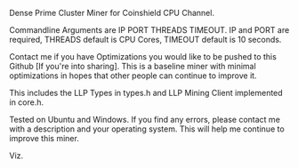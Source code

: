 Dense Prime Cluster Miner for Coinshield CPU Channel.

Commandline Arguments are IP PORT THREADS TIMEOUT. IP and PORT are required, THREADS default is CPU Cores, TIMEOUT default is 10 seconds.

Contact me if you have Optimizations you would like to be pushed to this Github [If you're into sharing]. This is a baseline miner with minimal optimizations in hopes that other people can continue to improve it.

This includes the LLP Types in types.h and LLP Mining Client implemented in core.h.

Tested on Ubuntu and Windows. If you find any errors, please contact me with a description and your operating system. This will help me continue to improve this miner.

Viz.
